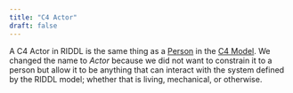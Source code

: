 ```yaml
---
title: "C4 Actor"
draft: false
---
```


A C4 Actor in RIDDL is the same thing as a 
[Person]() in the [C4 Model](). We changed the name to _Actor_ because we 
did not want to constrain it to a person but allow it to be anything that 
can interact with the system defined by the RIDDL model; whether that is 
living, mechanical, or otherwise. 
